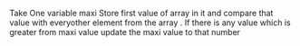 Take One variable maxi Store first value of array in it and compare that value with everyother element from the array . If there is any value which is greater from maxi value update the maxi value to that number
